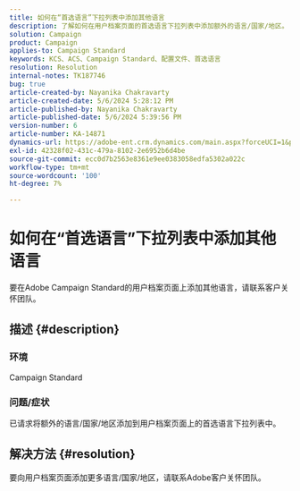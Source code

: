 ```yaml
---
title: 如何在“首选语言”下拉列表中添加其他语言
description: 了解如何在用户档案页面的首选语言下拉列表中添加额外的语言/国家/地区。
solution: Campaign
product: Campaign
applies-to: Campaign Standard
keywords: KCS、ACS、Campaign Standard、配置文件、首选语言
resolution: Resolution
internal-notes: TK187746
bug: true
article-created-by: Nayanika Chakravarty
article-created-date: 5/6/2024 5:28:12 PM
article-published-by: Nayanika Chakravarty
article-published-date: 5/6/2024 5:39:56 PM
version-number: 6
article-number: KA-14871
dynamics-url: https://adobe-ent.crm.dynamics.com/main.aspx?forceUCI=1&pagetype=entityrecord&etn=knowledgearticle&id=bdf962ff-cd0b-ef11-9f8a-6045bd0065b6
exl-id: 42328f02-431c-479a-8102-2e6952b6d4be
source-git-commit: ecc0d7b2563e8361e9ee0383058edfa5302a022c
workflow-type: tm+mt
source-wordcount: '100'
ht-degree: 7%

---
```


# 如何在“首选语言”下拉列表中添加其他语言


要在Adobe Campaign Standard的用户档案页面上添加其他语言，请联系客户关怀团队。

## 描述 {#description}


### <b>环境</b>

Campaign Standard

### <b>问题/症状</b>

已请求将额外的语言/国家/地区添加到用户档案页面上的首选语言下拉列表中。


## 解决方法 {#resolution}


要向用户档案页面添加更多语言/国家/地区，请联系Adobe客户关怀团队。
